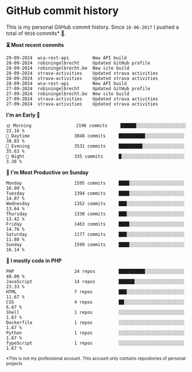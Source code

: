 # GitHub commit history
This is my personal GitHub commit history. Since <!--START_SECTION:first-commit-date-->`16-06-2017`<!--END_SECTION:first-commit-date--> I pushed a total of <!--START_SECTION:total-commit-count-->`9910`<!--END_SECTION:total-commit-count--> commits* 🎉.

<!--START_SECTION:most-recent-commits-->
**⏳ Most recent commits**
                                        
```text
29-09-2024  wca-rest-api         New API build
28-09-2024  robiningelbrecht     Updated GitHub profile
28-09-2024  robiningelbrecht.be  New site build
28-09-2024  strava-activities    Updated strava activities
28-09-2024  strava-activities    Updated strava activities
28-09-2024  wca-rest-api         New API build
27-09-2024  robiningelbrecht     Updated GitHub profile
27-09-2024  robiningelbrecht.be  New site build
27-09-2024  strava-activities    Updated strava activities
27-09-2024  strava-activities    Updated strava activities
```
<!--END_SECTION:most-recent-commits-->  

<!--START_SECTION:commits-per-day-time-->
**I&#039;m an Early 🐤**

```text
🌞 Morning                 2196 commits     ██████░░░░░░░░░░░░░░░░░░░   22.16 %
🌆 Daytime                 3848 commits     ██████████░░░░░░░░░░░░░░░   38.83 %
🌃 Evening                 3531 commits     █████████░░░░░░░░░░░░░░░░   35.63 %
🌙 Night                   335 commits      █░░░░░░░░░░░░░░░░░░░░░░░░   3.38 %
```
<!--END_SECTION:commits-per-day-time-->  

<!--START_SECTION:commits-per-weekday-->
**📅 I&#039;m Most Productive on Sunday**

```text
Monday                    1595 commits     ████░░░░░░░░░░░░░░░░░░░░░   16.09 %
Tuesday                   1394 commits     ████░░░░░░░░░░░░░░░░░░░░░   14.07 %
Wednesday                 1352 commits     ███░░░░░░░░░░░░░░░░░░░░░░   13.64 %
Thursday                  1330 commits     ███░░░░░░░░░░░░░░░░░░░░░░   13.42 %
Friday                    1463 commits     ████░░░░░░░░░░░░░░░░░░░░░   14.76 %
Saturday                  1177 commits     ███░░░░░░░░░░░░░░░░░░░░░░   11.88 %
Sunday                    1599 commits     ████░░░░░░░░░░░░░░░░░░░░░   16.14 %
```
<!--END_SECTION:commits-per-weekday-->  

<!--START_SECTION:repos-per-language-->
**💬 I mostly code in PHP**

```text
PHP                       24 repos         ██████████░░░░░░░░░░░░░░░   40.00 %
JavaScript                14 repos         ██████░░░░░░░░░░░░░░░░░░░   23.33 %
HTML                      7 repos          ███░░░░░░░░░░░░░░░░░░░░░░   11.67 %
CSS                       4 repos          ██░░░░░░░░░░░░░░░░░░░░░░░   6.67 %
Shell                     1 repos          ░░░░░░░░░░░░░░░░░░░░░░░░░   1.67 %
Dockerfile                1 repos          ░░░░░░░░░░░░░░░░░░░░░░░░░   1.67 %
Python                    1 repos          ░░░░░░░░░░░░░░░░░░░░░░░░░   1.67 %
TypeScript                1 repos          ░░░░░░░░░░░░░░░░░░░░░░░░░   1.67 %
```
<!--END_SECTION:repos-per-language-->  

<sub>*This is not my professional account. This account only contains repositories of personal projects</sub>
